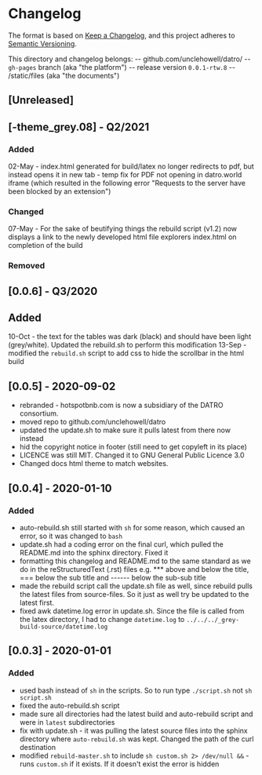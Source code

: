 # Changelog

The format is based on [Keep a Changelog](https://keepachangelog.com/en/1.0.0/),
and this project adheres to [Semantic Versioning](https://semver.org/spec/v2.0.0.html).

This directory and changelog belongs:
 --  github.com/unclehowell/datro/
 -- `gh-pages` branch (aka "the platform")
 --  release version `0.0.1-rtw.8`
 --  /static/files (aka "the documents")

## [Unreleased]

## [-theme_grey.08] - Q2/2021

### Added
02-May - index.html generated for build/latex no longer redirects to pdf, but instead opens it in new tab - temp fix for PDF not opening in datro.world iframe (which resulted in the following error "Requests to the server have been blocked by an extension")  

### Changed
07-May - For the sake of beutifying things the rebuild script (v1.2) now displays a link to the newly developed html file explorers index.html on completion of the build  

### Removed


## [0.0.6] - Q3/2020

## Added
10-Oct - the text for the tables was dark (black) and should have been light (grey/white). Updated the rebuild.sh to perform this modification
13-Sep - modified the `rebuild.sh` script to add css to hide the scrollbar in the html build


## [0.0.5] - 2020-09-02                                                                    

 - rebranded - hotspotbnb.com is now a subsidiary of the DATRO consortium.
 - moved repo to github.com/unclehowell/datro
 - updated the update.sh to make sure it pulls latest from there now instead
 - hid the copyright notice in footer (still need to get copyleft in its place)
 - LICENCE was still MIT. Changed it to GNU General Public Licence 3.0
 - Changed docs html theme to match websites.


## [0.0.4] - 2020-01-10

### Added

 - auto-rebuild.sh still started with `sh` for some reason, which caused an error, so it was changed to `bash`
 - update.sh had a coding error on the final curl, which pulled the README.md into the sphinx directory. Fixed it
 - formatting this changelog and README.md to the same standard as we do in the reStructuredText (.rst) files e.g. *** above and below the title, === below the sub title and ------ below the sub-sub title
 - made the rebuild script call the update.sh file as well, since rebuild pulls the latest files from source-files. So it just as well try be updated to the latest first.
 - fixed awk datetime.log error in update.sh. Since the file is called from the latex directory, I had to change `datetime.log` to `../../../_grey-build-source/datetime.log`

## [0.0.3] - 2020-01-01

### Added

 - used bash instead of `sh` in the scripts. So to run type `./script.sh` not `sh script.sh`
 - fixed the auto-rebuild.sh script
 - made sure all directories had the latest build and auto-rebuild script and were in `latest` subdirectories
 - fix with update.sh - it was pulling the latest source files into the sphinx directory where `auto-rebuild.sh` was kept. Changed the path of the curl destination
 - modified `rebuild-master.sh` to include `sh custom.sh 2> /dev/null &&` - runs `custom.sh` if it exists. If it doesn't exist the error is hidden
